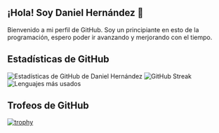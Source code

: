 ## ¡Hola! Soy Daniel Hernández 👋

Bienvenido a mi perfil de GitHub. Soy un principiante en esto de la programación, espero poder ir avanzando y merjorando con el tiempo.

## Estadísticas de GitHub

![Estadísticas de GitHub de Daniel Hernández](https://github-readme-stats.vercel.app/api?username=DannyHdez&show_icons=true&theme=radical)
![GitHub Streak](https://github-readme-streak-stats.herokuapp.com/?user=DannyHdez&theme=dark&hide_border=true)
![Lenguajes más usados](https://github-readme-stats.vercel.app/api/top-langs/?username=DannyHdez&layout=compact&theme=dark&hide_border=true)

## Trofeos de GitHub

[![trophy](https://github-profile-trophy.vercel.app/?username=DannyHdez&theme=onedark)](https://github.com/ryo-ma/github-profile-trophy)

<!--
**DannyHdez/DannyHdez** is a ✨ _special_ ✨ repository because its `README.md` (this file) appears on your GitHub profile.

## Sobre mí

- 🌱 Actualmente estoy aprendiendo Angular y Java.
- 👯 Busco colaborar en proyectos de Frontend y para aprender Java en la parte Backend.
- 🤔 Estoy buscando ayuda con Java.
-->
